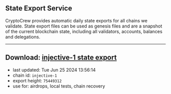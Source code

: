 ## State Export Service
CryptoCrew provides automatic daily state exports for all chains we validate. State export files can be used as genesis files and are a snapshot of the current blockchain state, including all validators, accounts, balances and delegations.

---
**Download: [injective-1 state export](https://dl-eu2.ccvalidators.com/SERVICE/injective/injective-1_export_75449312.json)**
---

- last updated: Tue Jun 25 2024 13:56:14
- chain id: `injective-1`
- export height: `75449312`
- use for: airdrops, local tests, chain recovery
